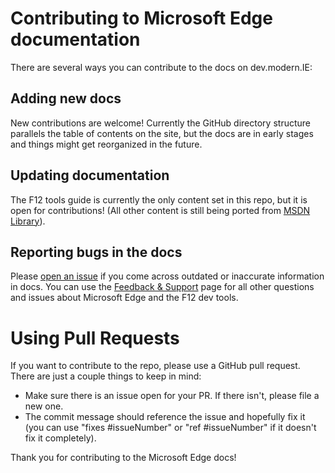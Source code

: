 # Contributing to Microsoft Edge documentation

There are several ways you can contribute to the docs on dev.modern.IE:

## Adding new docs
New contributions are welcome! Currently the GitHub directory structure parallels the table of contents on the site, but the docs are in early stages and things might get reorganized in the future.

## Updating documentation
The F12 tools guide is currently the only content set in this repo, but it is open for contributions! (All other content is still being ported from [MSDN Library](https://msdn.microsoft.com/en-us/library/dn997183.aspx)).

## Reporting bugs in the docs
Please [open an issue](https://github.com/MicrosoftEdge/MicrosoftEdge-Documentation/issues) if you come across outdated or inaccurate information in docs. You can use the [Feedback & Support](http://dev.modern.ie/community/support/) page for all other questions and issues about Microsoft Edge and the F12 dev tools.

# Using Pull Requests
If you want to contribute to the repo, please use a GitHub pull request. There are just a couple things to keep in mind:
- Make sure there is an issue open for your PR. If there isn't, please file a new one.
- The commit message should reference the issue and hopefully fix it (you can use "fixes #issueNumber" or "ref #issueNumber" if it doesn't fix it completely).

Thank you for contributing to the Microsoft Edge docs!

